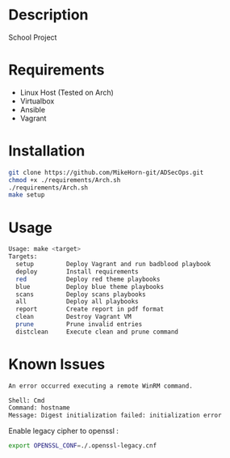 # Description
School Project

# Requirements
* Linux Host (Tested on Arch)
* Virtualbox
* Ansible
* Vagrant

# Installation
```bash
git clone https://github.com/MikeHorn-git/ADSecOps.git
chmod +x ./requirements/Arch.sh
./requirements/Arch.sh
make setup
```

# Usage
```bash
Usage: make <target>
Targets:
  setup         Deploy Vagrant and run badblood playbook
  deploy        Install requirements
  red           Deploy red theme playbooks
  blue          Deploy blue theme playbooks
  scans         Deploy scans playbooks
  all           Deploy all playbooks
  report        Create report in pdf format
  clean         Destroy Vagrant VM
  prune         Prune invalid entries
  distclean     Execute clean and prune command
```

# Known Issues
```bash
An error occurred executing a remote WinRM command.

Shell: Cmd
Command: hostname
Message: Digest initialization failed: initialization error
```
Enable legacy cipher to openssl :
```bash
export OPENSSL_CONF=./.openssl-legacy.cnf
```
